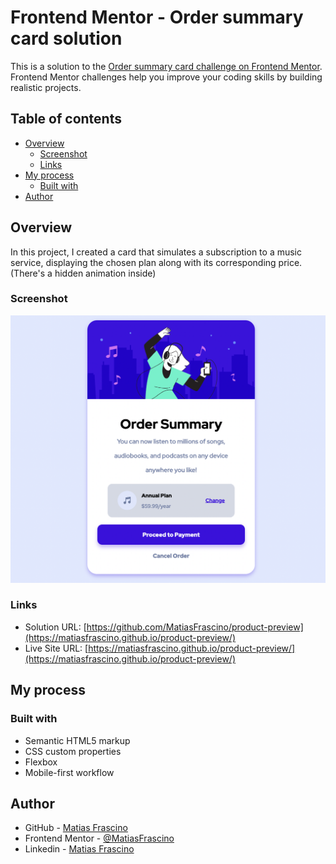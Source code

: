 # Frontend Mentor - Order summary card solution

This is a solution to the [Order summary card challenge on Frontend Mentor](https://www.frontendmentor.io/challenges/order-summary-component-QlPmajDUj). Frontend Mentor challenges help you improve your coding skills by building realistic projects.

## Table of contents

- [Overview](#overview)
  - [Screenshot](#screenshot)
  - [Links](#links)
- [My process](#my-process)
  - [Built with](#built-with)
- [Author](#author)


## Overview
In this project, I created a card that simulates a subscription to a music service, displaying the chosen plan along with its corresponding price. (There's a hidden animation inside)

### Screenshot
![](./images/order-preview.png)

### Links

- Solution URL: [https://github.com/MatiasFrascino/product-preview](https://matiasfrascino.github.io/product-preview/)
- Live Site URL: [https://matiasfrascino.github.io/product-preview/](https://matiasfrascino.github.io/product-preview/)

## My process

### Built with

- Semantic HTML5 markup
- CSS custom properties
- Flexbox
- Mobile-first workflow

## Author

- GitHub - [Matias Frascino](https://github.com/MatiasFrascino)
- Frontend Mentor - [@MatiasFrascino](https://www.frontendmentor.io/profile/MatiasFrascino)
- Linkedin - [Matias Frascino](https://www.linkedin.com/in/matias-sebastian-frascino-60332316b/)
